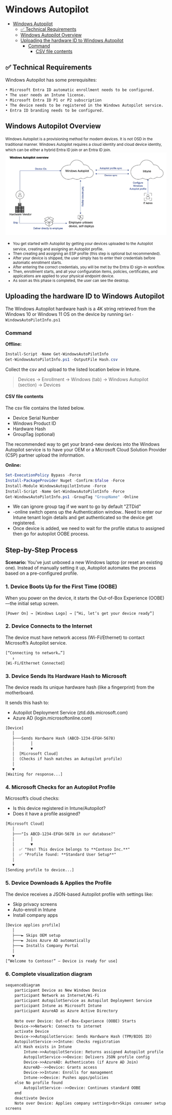 # Windows Autopilot
<!-- Start Document Outline -->

* [Windows Autopilot](#windows-autopilot)
	* [✅ Technical Requirements](#-technical-requirements)
	* [Windows Autopilot Overview](#windows-autopilot-overview)
	* [Uploading the hardware ID to Windows Autopilot](#uploading-the-hardware-id-to-windows-autopilot)
		* [Command](#command)
			* [CSV file contents](#csv-file-contents)

<!-- End Document Outline -->



## :white_check_mark: Technical Requirements
Windows Autopilot has some prerequisites:

	• Microsoft Entra ID automatic enrollment needs to be configured.
	• The user needs an Intune license.
	• Microsoft Entra ID P1 or P2 subscription
	• The device needs to be registered in the Windows Autopilot service.
	• Entra ID branding needs to be configured.
## Windows Autopilot Overview

<small>Windows Autopilot is a provisioning method for modern devices. 
It is not OSD in the traditional manner.
Windows Autopilot requires a cloud identity and cloud device identity, which can be either a hybrid Entra ID join or an  Entra ID join.</small>
![Autopilot Overview](WindowsAutopilot/AutopilotOverview.png)
* <small> You get started with Autopilot by getting your devices uploaded to the Autopilot service, creating and assigning an Autopilot profile.
* Then creating and assigning an ESP profile (this step is optional but recommended).
* After your device is shipped, the user simply has to enter their credentials before automatic enrollment starts.
* After entering the correct credentials, you will be met by the Entra ID sign-in workflow.
* Then, enrollment starts, and all your configuration items, policies, certificates, and applications are applied to your physical endpoint device.
* As soon as this phase is completed, the user can see the desktop.
</small>

## Uploading the hardware ID to Windows Autopilot
The Windows Autopilot hardware hash is a 4K string retrieved from the Windows 10 or Windows 11 OS on the device by running `Get-WindowsAutoPilotInfo.ps1`

### Command
**Offline:**
```powershell
Install-Script -Name Get-WindowsAutoPilotInfo
Get-WindowsAutoPilotInfo.ps1 -OutputFile Hash.csv
```
Collect the csv and upload to the listed location below in Intune.

>  Devices &rarr; Enrollment &rarr; Windows (tab) &rarr; Windows Autopilot (section) &rarr; Devices

#### CSV file contents

The csv file contains the listed below.

* Device Serial Number
* Windows Product ID
* Hardware Hash
* GroupTag (optional)

The recommended way to get your brand-new devices into the Windows Autopilot service is to have your OEM or a Microsoft Cloud Solution Provider (CSP) partner upload the information.

**Online:**
```powershell
Set-ExecutionPolicy Bypass -Force
Install-PackageProvider Nuget -Confirm:$false -Force
Install-Module WindowsAutopilotIntune -Force
Install-Script -Name Get-WindowsAutoPilotInfo -Force
Get-WindowsAutoPilotInfo.ps1 -GroupTag "GroupName" -Online
```
* We can ignore group tag if we want to go by default "ZTDid"
* -online switch opens up the Authentication window.. Need to enter our Intune tenant login details and get authenticated so the device get registered.
* Once device is added, we need to wait for the profile status to assigned then go for autopilot OOBE process.

## Step-by-Step Process

**Scenario:**
You’ve just unboxed a new Windows laptop (or reset an existing one). Instead of manually setting it up, Autopilot automates the process based on a pre-configured profile.

### 1. Device Boots Up for the First Time (OOBE)

When you power on the device, it starts the Out-of-Box Experience (OOBE)—the initial setup screen.
```
[Power On] → [Windows Logo] → [“Hi, let’s get your device ready”]  
```
### 2. Device Connects to the Internet
The device must have network access (Wi-Fi/Ethernet) to contact Microsoft’s Autopilot service.
```
[“Connecting to network…”]  
   ↓  
[Wi-Fi/Ethernet Connected]  
```
### 3. Device Sends Its Hardware Hash to Microsoft
The device reads its unique hardware hash (like a fingerprint) from the motherboard.

It sends this hash to:
* Autopilot Deployment Service (ztd.dds.microsoft.com)
* Azure AD (login.microsoftonline.com)
```
[Device]  
   │  
   ├───Sends Hardware Hash (ABCD-1234-EFGH-5678)  
   │       │  
   │       ▼  
   │  [Microsoft Cloud]  
   │  (Checks if hash matches an Autopilot profile)  
   │  
   ▼  
[Waiting for response...]  
```
### 4. Microsoft Checks for an Autopilot Profile
Microsoft’s cloud checks:

* Is this device registered in Intune/Autopilot?
* Does it have a profile assigned?
```
[Microsoft Cloud]  
   │  
   ├───"Is ABCD-1234-EFGH-5678 in our database?"  
   │       │  
   │       ▼  
   │  ✅ "Yes! This device belongs to **Contoso Inc.**"  
   │  ✅ "Profile found: **Standard User Setup**"  
   │  
   ▼  
[Sending profile to device...]  
```
### 5. Device Downloads & Applies the Profile
The device receives a JSON-based Autopilot profile with settings like:

* Skip privacy screens
* Auto-enroll in Intune
* Install company apps
```
[Device applies profile]  
   │  
   ├───► Skips OEM setup  
   ├───► Joins Azure AD automatically  
   ├───► Installs Company Portal  
   │  
   ▼  
[“Welcome to Contoso!” – Device is ready for use]  
```
### 6. Complete visualization diagram
```mermaid
sequenceDiagram
    participant Device as New Windows Device
    participant Network as Internet/Wi-Fi
    participant AutopilotService as Autopilot Deployment Service
    participant Intune as Microsoft Intune
    participant AzureAD as Azure Active Directory

    Note over Device: Out-of-Box-Experience (OOBE) Starts
    Device->>Network: Connects to internet
    activate Device
    Device->>AutopilotService: Sends Hardware Hash (TPM/BIOS ID)
    AutopilotService->>Intune: Checks registration
    alt Hash exists in Intune
        Intune->>AutopilotService: Returns assigned Autopilot profile
        AutopilotService->>Device: Delivers JSON profile config
        Device->>AzureAD: Authenticates (if Azure AD Join)
        AzureAD-->>Device: Grants access
        Device->>Intune: Enrolls for management
        Intune->>Device: Pushes apps/policies
    else No profile found
        AutopilotService-->>Device: Continues standard OOBE
    end
    deactivate Device
    Note over Device: Applies company settings<br>Skips consumer setup screens
```




